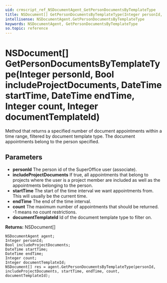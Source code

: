```yaml
---
uid: crmscript_ref_NSDocumentAgent_GetPersonDocumentsByTemplateType
title: NSDocument[] GetPersonDocumentsByTemplateType(Integer personId, Bool includeProjectDocuments, DateTime startTime, DateTime endTime, Integer count, Integer documentTemplateId)
intellisense: NSDocumentAgent.GetPersonDocumentsByTemplateType
keywords: NSDocumentAgent, GetPersonDocumentsByTemplateType
so.topic: reference
---
```


# NSDocument[] GetPersonDocumentsByTemplateType(Integer personId, Bool includeProjectDocuments, DateTime startTime, DateTime endTime, Integer count, Integer documentTemplateId)

Method that returns a specified number of document appointments within a time range, filtered by document template type. The document appointments belong to the person specified.

## Parameters

* **personId** The person id of the SuperOffice user (associate).
* **includeProjectDocuments** If true, all appointments that belong to projects where the user is a project member are included as well as the appointments belonging to the person.
* **startTime** The start of the time interval we want appointments from. This will usually be the current time.
* **endTime** The end of the time interval.
* **count** The maximum number of appointments that should be returned. -1 means no count restrictions.
* **documentTemplateId** Id of the document template type to filter on.

**Returns:** NSDocument[]

```crmscript
NSDocumentAgent agent;
Integer personId;
Bool includeProjectDocuments;
DateTime startTime;
DateTime endTime;
Integer count;
Integer documentTemplateId;
NSDocument[] res = agent.GetPersonDocumentsByTemplateType(personId, includeProjectDocuments, startTime, endTime, count, documentTemplateId);
```

